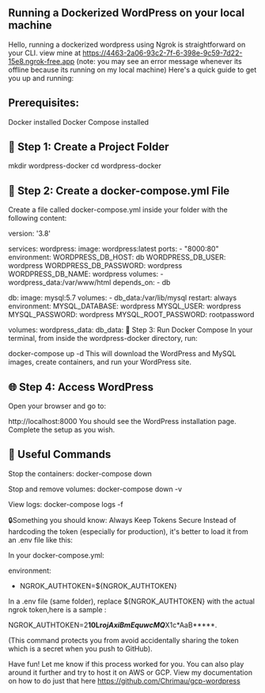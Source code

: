 ## Running a Dockerized WordPress on your local machine
Hello, running a dockerized wordpress using Ngrok is straightforward on your CLI. view mine at https://4463-2a06-93c2-7f-6-398e-9c59-7d22-15e8.ngrok-free.app  (note: you may see an error message whenever its offline because its running on my local machine)
Here's a quick guide to get you up and running:

## Prerequisites:
Docker installed
Docker Compose installed

## 📁 Step 1: Create a Project Folder
mkdir wordpress-docker
cd wordpress-docker

## 📝 Step 2: Create a docker-compose.yml File
Create a file called docker-compose.yml inside your folder with the following content:

version: '3.8'

services:
  wordpress:
    image: wordpress:latest
    ports:
      - "8000:80"
    environment:
      WORDPRESS_DB_HOST: db
      WORDPRESS_DB_USER: wordpress
      WORDPRESS_DB_PASSWORD: wordpress
      WORDPRESS_DB_NAME: wordpress
    volumes:
      - wordpress_data:/var/www/html
    depends_on:
      - db

  db:
    image: mysql:5.7
    volumes:
      - db_data:/var/lib/mysql
    restart: always
    environment:
      MYSQL_DATABASE: wordpress
      MYSQL_USER: wordpress
      MYSQL_PASSWORD: wordpress
      MYSQL_ROOT_PASSWORD: rootpassword

volumes:
  wordpress_data:
  db_data:
🚀 Step 3: Run Docker Compose
In your terminal, from inside the wordpress-docker directory, run:

docker-compose up -d
This will download the WordPress and MySQL images, create containers, and run your WordPress site.

## 🌐 Step 4: Access WordPress
Open your browser and go to:

http://localhost:8000
You should see the WordPress installation page. Complete the setup as you wish.

## 📌 Useful Commands
Stop the containers:
docker-compose down

Stop and remove volumes:
docker-compose down -v

View logs:
docker-compose logs -f


🔒Something you should know: Always Keep Tokens Secure
Instead of hardcoding the token (especially for production), it's better to load it from an .env file like this:

In your docker-compose.yml:

environment:
  - NGROK_AUTHTOKEN=${NGROK_AUTHTOKEN}
    
In a .env file (same folder), replace ${NGROK_AUTHTOKEN} with the actual ngrok token,here is a sample :

NGROK_AUTHTOKEN=2**10Lr********ojAxiBmEq***uwcMQ***X1c*AaB*****.

(This command protects you from avoid accidentally sharing the token which is a secret when you push to GitHub).

Have fun! Let me know if this process worked for you. You can also play around it further and try to host it on AWS or GCP. View my documentation on how to do just that here https://github.com/Chrimau/gcp-wordpress 
